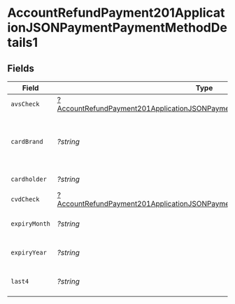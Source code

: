 # AccountRefundPayment201ApplicationJSONPaymentPaymentMethodDetails1


## Fields

| Field                                                                                                                                                                                | Type                                                                                                                                                                                 | Required                                                                                                                                                                             | Description                                                                                                                                                                          | Example                                                                                                                                                                              |
| ------------------------------------------------------------------------------------------------------------------------------------------------------------------------------------ | ------------------------------------------------------------------------------------------------------------------------------------------------------------------------------------ | ------------------------------------------------------------------------------------------------------------------------------------------------------------------------------------ | ------------------------------------------------------------------------------------------------------------------------------------------------------------------------------------ | ------------------------------------------------------------------------------------------------------------------------------------------------------------------------------------ |
| `avsCheck`                                                                                                                                                                           | [?AccountRefundPayment201ApplicationJSONPaymentPaymentMethodDetails1AvsCheck](../../models/operations/AccountRefundPayment201ApplicationJSONPaymentPaymentMethodDetails1AvsCheck.md) | :heavy_minus_sign:                                                                                                                                                                   | N/A                                                                                                                                                                                  |                                                                                                                                                                                      |
| `cardBrand`                                                                                                                                                                          | *?string*                                                                                                                                                                            | :heavy_minus_sign:                                                                                                                                                                   | Card brand of the card, for example, visa, master.                                                                                                                                   | visa                                                                                                                                                                                 |
| `cardholder`                                                                                                                                                                         | *?string*                                                                                                                                                                            | :heavy_minus_sign:                                                                                                                                                                   | Card holder name.                                                                                                                                                                    | John Doe                                                                                                                                                                             |
| `cvdCheck`                                                                                                                                                                           | [?AccountRefundPayment201ApplicationJSONPaymentPaymentMethodDetails1CvdCheck](../../models/operations/AccountRefundPayment201ApplicationJSONPaymentPaymentMethodDetails1CvdCheck.md) | :heavy_minus_sign:                                                                                                                                                                   | N/A                                                                                                                                                                                  |                                                                                                                                                                                      |
| `expiryMonth`                                                                                                                                                                        | *?string*                                                                                                                                                                            | :heavy_minus_sign:                                                                                                                                                                   | Expiration month for the card.                                                                                                                                                       | 12                                                                                                                                                                                   |
| `expiryYear`                                                                                                                                                                         | *?string*                                                                                                                                                                            | :heavy_minus_sign:                                                                                                                                                                   | Expiration year for the card.                                                                                                                                                        | 2023                                                                                                                                                                                 |
| `last4`                                                                                                                                                                              | *?string*                                                                                                                                                                            | :heavy_minus_sign:                                                                                                                                                                   | Last 4 digits of the card.                                                                                                                                                           | 3456                                                                                                                                                                                 |